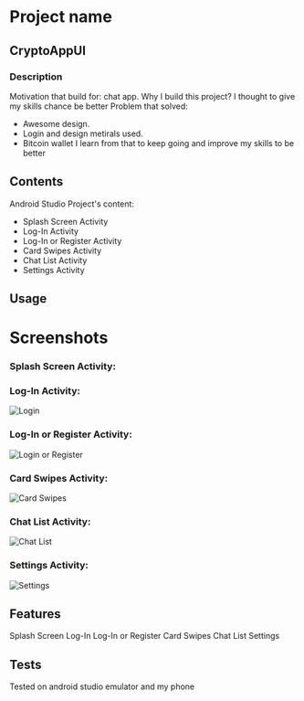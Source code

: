 
# Project name
## CryptoAppUI

### Description
   
   Motivation that build for: chat app.
   Why I build this project? I thought to give my skills chance be better
   Problem that solved:
   - Awesome design.
   - Login and design metirals used.
   - Bitcoin wallet
   I learn from that to keep going and improve my skills to be better
   
## Contents

Android Studio Project's content:
  - Splash Screen Activity
  - Log-In Activity
  - Log-In or Register Activity
  - Card Swipes Activity
  - Chat List Activity
  - Settings Activity


## Usage

# Screenshots

### Splash Screen Activity:

### Log-In Activity:
![Login](https://user-images.githubusercontent.com/43988630/199685168-b31cff45-7879-42d3-af51-0205ac759bf6.png)

### Log-In or Register Activity:
![Login or Register](https://user-images.githubusercontent.com/43988630/199685231-a5090407-e00f-4561-b471-b879f1dc9eec.png)

### Card Swipes Activity:
![Card Swipes](https://user-images.githubusercontent.com/43988630/199685294-2810a722-f5d5-4fe9-815d-9a91ddb2843d.png)

### Chat List Activity:
![Chat List](https://user-images.githubusercontent.com/43988630/199685354-c55094a9-ffe4-4b9a-bd7c-b2a2a1ae5113.png)

### Settings Activity:
![Settings](https://user-images.githubusercontent.com/43988630/199685416-423c5d45-88fe-4cce-b1c6-5f4264c02a34.png)

## Features

   Splash Screen
   Log-In
   Log-In or Register
   Card Swipes
   Chat List
   Settings


## Tests

Tested on android studio emulator and my phone






